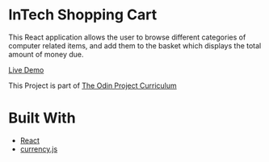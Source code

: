 # InTech Shopping Cart

This React application allows the user to browse different categories of computer related items, and add them to the basket which displays the total amount of money due.

[Live Demo](https://cynto.github.io/shopping-cart/#/)

This Project is part of [The Odin Project Curriculum](https://www.theodinproject.com/paths/full-stack-javascript/courses/javascript/lessons/shopping-cart)

# Built With

- [React](https://reactjs.org/)
- [currency.js](https://currency.js.org/)